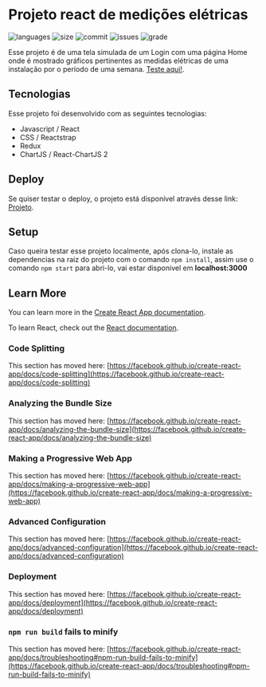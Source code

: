 # Projeto react de medições elétricas

![languages](https://img.shields.io/github/languages/count/ArthurMassaini/project-atmos)
![size](https://img.shields.io/github/repo-size/ArthurMassaini/project-atmos)
![commit](https://img.shields.io/github/last-commit/ArthurMassaini/project-atmos)
![issues](https://img.shields.io/github/issues/ArthurMassaini/project-atmos)
![grade](https://img.shields.io/github//codacy/ArthurMassaini/project-atmos)


Esse projeto é de uma tela simulada de um Login com uma página Home onde é mostrado gráficos pertinentes as medidas elétricas de uma instalação por o período de uma semana. [Teste aqui!](https://project-atmos.vercel.app/).

## Tecnologias

Esse projeto foi desenvolvido com as seguintes tecnologias:
* Javascript / React
* CSS / Reactstrap
* Redux
* ChartJS / React-ChartJS 2

## Deploy

Se quiser testar o deploy, o projeto está disponível através desse link: [Projeto](https://project-atmos.vercel.app/).

## Setup

Caso queira testar esse projeto localmente, após clona-lo, instale as dependencias na raiz do projeto com o comando `npm install`, assim use o comando `npm start` para abri-lo, vai estar disponivel em **localhost:3000**

## Learn More

You can learn more in the [Create React App documentation](https://facebook.github.io/create-react-app/docs/getting-started).

To learn React, check out the [React documentation](https://reactjs.org/).

### Code Splitting

This section has moved here: [https://facebook.github.io/create-react-app/docs/code-splitting](https://facebook.github.io/create-react-app/docs/code-splitting)

### Analyzing the Bundle Size

This section has moved here: [https://facebook.github.io/create-react-app/docs/analyzing-the-bundle-size](https://facebook.github.io/create-react-app/docs/analyzing-the-bundle-size)

### Making a Progressive Web App

This section has moved here: [https://facebook.github.io/create-react-app/docs/making-a-progressive-web-app](https://facebook.github.io/create-react-app/docs/making-a-progressive-web-app)

### Advanced Configuration

This section has moved here: [https://facebook.github.io/create-react-app/docs/advanced-configuration](https://facebook.github.io/create-react-app/docs/advanced-configuration)

### Deployment

This section has moved here: [https://facebook.github.io/create-react-app/docs/deployment](https://facebook.github.io/create-react-app/docs/deployment)

### `npm run build` fails to minify

This section has moved here: [https://facebook.github.io/create-react-app/docs/troubleshooting#npm-run-build-fails-to-minify](https://facebook.github.io/create-react-app/docs/troubleshooting#npm-run-build-fails-to-minify)
